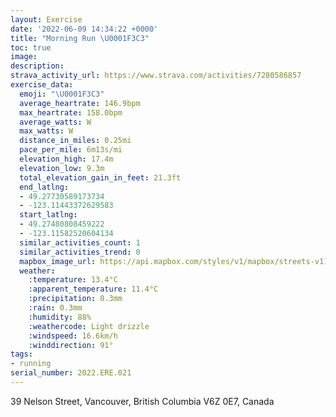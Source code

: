 ```yaml
---
layout: Exercise
date: '2022-06-09 14:34:22 +0000'
title: "Morning Run \U0001F3C3"
toc: true
image:
description:
strava_activity_url: https://www.strava.com/activities/7280586857
exercise_data:
  emoji: "\U0001F3C3"
  average_heartrate: 146.9bpm
  max_heartrate: 158.0bpm
  average_watts: W
  max_watts: W
  distance_in_miles: 0.25mi
  pace_per_mile: 6m13s/mi
  elevation_high: 17.4m
  elevation_low: 9.3m
  total_elevation_gain_in_feet: 21.3ft
  end_latlng:
  - 49.27730589173734
  - -123.11443372629583
  start_latlng:
  - 49.27480808459222
  - -123.11582520604134
  similar_activities_count: 1
  similar_activities_trend: 0
  mapbox_image_url: https://api.mapbox.com/styles/v1/mapbox/streets-v11/static/path-5+787af2-1.0(o~vkH%7C%60mnVO%5CkCbDKDI%40SEUUS_%40%5By%40i%40eBKKg%40KYo%40o%40gB%5Bg%40c%40k%40),pin-s-s+e5b22e(-123.11583,49.2748),pin-s-f+89ae00(-123.11443999999999,49.277300000000004)/auto/800x800?access_token=pk.eyJ1Ijoiam9zaGJlY2ttYW4iLCJhIjoiY205eWR2aDd1MWZ6djJrbXc4a3M0bWZleiJ9.XiG9OWkNcZk2QzjJbxLB4A
  weather:
    :temperature: 13.4°C
    :apparent_temperature: 11.4°C
    :precipitation: 0.3mm
    :rain: 0.3mm
    :humidity: 88%
    :weathercode: Light drizzle
    :windspeed: 16.6km/h
    :winddirection: 91°
tags:
- running
serial_number: 2022.ERE.021
---
```

39 Nelson Street, Vancouver, British Columbia V6Z 0E7, Canada
